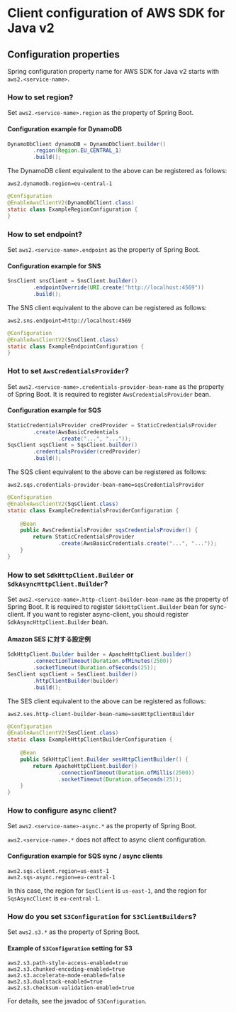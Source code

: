 # Client configuration of AWS SDK for Java v2

## Configuration properties

Spring configuration property name for AWS SDK for Java v2 starts with `aws2.<service-name>`.

### How to set region?

Set `aws2.<service-name>.region` as the property of Spring Boot.

#### Configuration example for DynamoDB

```java
DynamoDbClient dynamoDB = DynamoDbClient.builder()
		.region(Region.EU_CENTRAL_1)
		.build();
```

The DynamoDB client equivalent to the above can be registered as follows:

```properties
aws2.dynamodb.region=eu-central-1
```

```java
@Configuration
@EnableAwsClientV2(DynamoDbClient.class)
static class ExampleRegionConfiguration {
}
```


### How to set endpoint?

Set `aws2.<service-name>.endpoint` as the property of Spring Boot.

#### Configuration example for SNS

```java
SnsClient snsClient = SnsClient.builder()
		.endpointOverride(URI.create("http://localhost:4569"))
		.build();
```

The SNS client equivalent to the above can be registered as follows:

```properties
aws2.sns.endpoint=http://localhost:4569
```

```java
@Configuration
@EnableAwsClientV2(SnsClient.class)
static class ExampleEndpointConfiguration {
}
```


### Hot to set `AwsCredentialsProvider`?

Set `aws2.<service-name>.credentials-provider-bean-name` as the property of Spring Boot.
It is required to register `AwsCredentialsProvider` bean. 

#### Configuration example for SQS

```java
StaticCredentialsProvider credProvider = StaticCredentialsProvider
		.create(AwsBasicCredentials
				.create("...", "..."));
SqsClient sqsClient = SqsClient.builder()
		.credentialsProvider(credProvider)
		.build();
```

The SQS client equivalent to the above can be registered as follows:

```properties
aws2.sqs.credentials-provider-bean-name=sqsCredentialsProvider
```

```java
@Configuration
@EnableAwsClientV2(SqsClient.class)
static class ExampleCredentialsProviderConfiguration {
	
	@Bean
	public AwsCredentialsProvider sqsCredentialsProvider() {
		return StaticCredentialsProvider
				.create(AwsBasicCredentials.create("...", "..."));
	}
}
```

### How to set `SdkHttpClient.Builder` or `SdkAsyncHttpClient.Builder`?

Set `aws2.<service-name>.http-client-builder-bean-name` as the property of Spring Boot.
It is required to register `SdkHttpClient.Builder` bean for sync-client.
If you want to register async-client, you should register `SdkAsyncHttpClient.Builder` bean.

#### Amazon SES に対する設定例

```java
SdkHttpClient.Builder builder = ApacheHttpClient.builder()
		.connectionTimeout(Duration.ofMinutes(2500))
		.socketTimeout(Duration.ofSeconds(25));
SesClient sqsClient = SesClient.builder()
		.httpClientBuilder(builder)
		.build();
```

The SES client equivalent to the above can be registered as follows:

```properties
aws2.ses.http-client-builder-bean-name=sesHttpClientBuilder
```

```java
@Configuration
@EnableAwsClientV2(SesClient.class)
static class ExampleHttpClientBuilderConfiguration {
	
	@Bean
	public SdkHttpClient.Builder sesHttpClientBuilder() {
		return ApacheHttpClient.builder()
				.connectionTimeout(Duration.ofMillis(2500))
				.socketTimeout(Duration.ofSeconds(25));
	}
}
```
 
 
### How to configure async client?

Set `aws2.<service-name>-async.*` as the property of Spring Boot.

`aws2.<service-name>.*` does not affect to async client configuration.

#### Configuration example for SQS sync / async clients

```properties
aws2.sqs.client.region=us-east-1
aws2.sqs-async.region=eu-central-1
```

In this case, the region for `SqsClient` is `us-east-1`,
and the region for `SqsAsyncClient` is `eu-central-1`.

### How do you set `S3Configuration` for `S3ClientBuilder`s?

Set `aws2.s3.*` as the property of Spring Boot.

#### Example of `S3Configuration` setting for S3

```properties
aws2.s3.path-style-access-enabled=true
aws2.s3.chunked-encoding-enabled=true
aws2.s3.accelerate-mode-enabled=false
aws2.s3.dualstack-enabled=true
aws2.s3.checksum-validation-enabled=true
```

For details, see the javadoc of `S3Configuration`.
